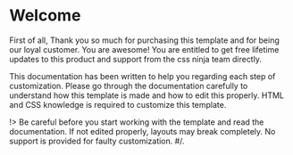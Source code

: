 # Welcome

First of all, Thank you so much for purchasing this template and for being our loyal customer. You are awesome! You are entitled to get free lifetime updates to this product and support from the css ninja team directly.

This documentation has been written to help you regarding each step of customization. Please go through the documentation carefully to understand how this template is made and how to edit this properly. HTML and CSS knowledge is required to customize this template.


!> Be careful before you start working with the template and read the documentation. If not edited properly, layouts may break completely. No support is provided for faulty customization. #/.

